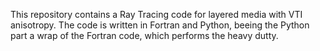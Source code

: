 This repository contains a Ray Tracing code for layered media with VTI anisotropy. The code is written in Fortran and Python, beeing the Python part a wrap of the Fortran code, which performs the heavy dutty. 
